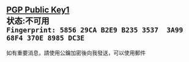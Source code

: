 [PGP Public Key1](PGP/PGP1.asc)  
状态:不可用  
`Fingerprint: 5856 29CA B2E9 B235 3537  3A99 68F4 370E 8985 DC3E`  
---
如有重要消息，請使用公鑰加密後向我發送，可以使用郵件  
